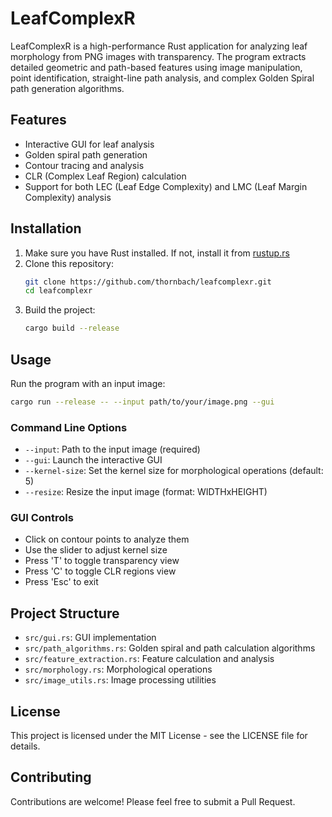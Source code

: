 # LeafComplexR

LeafComplexR is a high-performance Rust application for analyzing leaf morphology from PNG images with transparency. The program extracts detailed geometric and path-based features using image manipulation, point identification, straight-line path analysis, and complex Golden Spiral path generation algorithms.

## Features

- Interactive GUI for leaf analysis
- Golden spiral path generation
- Contour tracing and analysis
- CLR (Complex Leaf Region) calculation
- Support for both LEC (Leaf Edge Complexity) and LMC (Leaf Margin Complexity) analysis

## Installation

1. Make sure you have Rust installed. If not, install it from [rustup.rs](https://rustup.rs/)
2. Clone this repository:
   ```bash
   git clone https://github.com/thornbach/leafcomplexr.git
   cd leafcomplexr
   ```
3. Build the project:
   ```bash
   cargo build --release
   ```

## Usage

Run the program with an input image:
```bash
cargo run --release -- --input path/to/your/image.png --gui
```

### Command Line Options

- `--input`: Path to the input image (required)
- `--gui`: Launch the interactive GUI
- `--kernel-size`: Set the kernel size for morphological operations (default: 5)
- `--resize`: Resize the input image (format: WIDTHxHEIGHT)

### GUI Controls

- Click on contour points to analyze them
- Use the slider to adjust kernel size
- Press 'T' to toggle transparency view
- Press 'C' to toggle CLR regions view
- Press 'Esc' to exit

## Project Structure

- `src/gui.rs`: GUI implementation
- `src/path_algorithms.rs`: Golden spiral and path calculation algorithms
- `src/feature_extraction.rs`: Feature calculation and analysis
- `src/morphology.rs`: Morphological operations
- `src/image_utils.rs`: Image processing utilities

## License

This project is licensed under the MIT License - see the LICENSE file for details.

## Contributing

Contributions are welcome! Please feel free to submit a Pull Request.